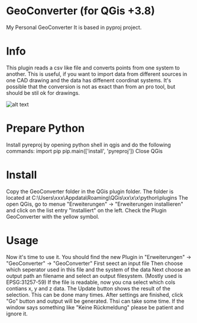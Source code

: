 # GeoConverter (for QGis +3.8)
My Personal GeoConverter
It is based in pyproj project.

# Info
This plugin reads a csv like file and converts points from one system to another. 
This is useful, if you want to import data from different sources in one CAD drawing
and the data has diffenent coordinat systems. 
It's possible that the conversion is not as exact than from an pro tool, but should be stil 
ok for drawings.

![alt text](https://github.com/mrams38h/GeoConverter/geoScreen.png?raw=true)

# Prepare Python
 Install pyreproj by opening python shell in qgis and do the following commands: 
 import pip
 pip.main(['install', 'pyreproj'])
 Close QGis
 
# Install
Copy the GeoConverter folder in the QGis plugin folder.
The folder is located at C:\Users\xxx\Appdata\Roaming\QGis\xx\x\x\python\plugins
The open QGis, go to menue "Erweiterungen" -> "Erweiterungen installieren" and click on the list entry "Installiert" on the left.
Check the Plugin GeoConverter with the yellow symbol. 

# Usage
Now it's time to use it. 
You should find the new Plugin in "Erweiterungen" -> "GeoConverter" -> "GeoConverter"
First seect an input file
Then choose which seperator used in this file and the system of the data
Next choose an output path an filename and select an output filesystem. 
(Mostly used is EPSG:31257-59)
If the file is readable, now you cna select which cols contians x, y and z data.
The Update button shows the result of the selection. This can be done many times. 
After settings are finished, click "Go" button and output will be generated. 
Thsi can take some time. If the window says something like "Keine Rückmeldung" please be patient and ignore it.



 
 


